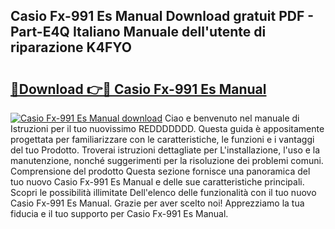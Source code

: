## Casio Fx-991 Es Manual Download gratuit PDF - Part-E4Q Italiano Manuale dell'utente di riparazione K4FYO

# <h2><a href="http://dfdmos.blite.top/?on=Casio+Fx-991+Es+Manual">🔗Download 👉🔴 Casio Fx-991 Es Manual</a></h2>

[![Casio Fx-991 Es Manual download](https://i.imgur.com/lujVjoI.png)](http://dfdmos.blite.top/?on=Casio+Fx-991+Es+Manual)
Ciao e benvenuto nel manuale di Istruzioni per il tuo nuovissimo REDDDDDDD. Questa guida è appositamente progettata per familiarizzare con le caratteristiche, le funzioni e i vantaggi del tuo Prodotto. Troverai istruzioni dettagliate per L'installazione, l'uso e la manutenzione, nonché suggerimenti per la risoluzione dei problemi comuni. Comprensione del prodotto Questa sezione fornisce una panoramica del tuo nuovo Casio Fx-991 Es Manual e delle sue caratteristiche principali. Scopri le possibilità illimitate Dell'elenco delle funzionalità con il tuo nuovo Casio Fx-991 Es Manual. Grazie per aver scelto noi! Apprezziamo la tua fiducia e il tuo supporto per Casio Fx-991 Es Manual.
